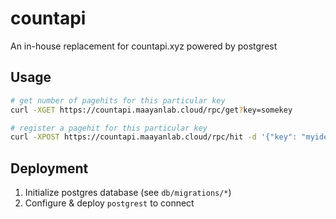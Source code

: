 # countapi
An in-house replacement for countapi.xyz powered by postgrest

## Usage

```bash
# get number of pagehits for this particular key
curl -XGET https://countapi.maayanlab.cloud/rpc/get?key=somekey

# register a pagehit for this particular key
curl -XPOST https://countapi.maayanlab.cloud/rpc/hit -d '{"key": "myidentifier"}'
```

## Deployment

1. Initialize postgres database (see `db/migrations/*`)
2. Configure & deploy `postgrest` to connect
